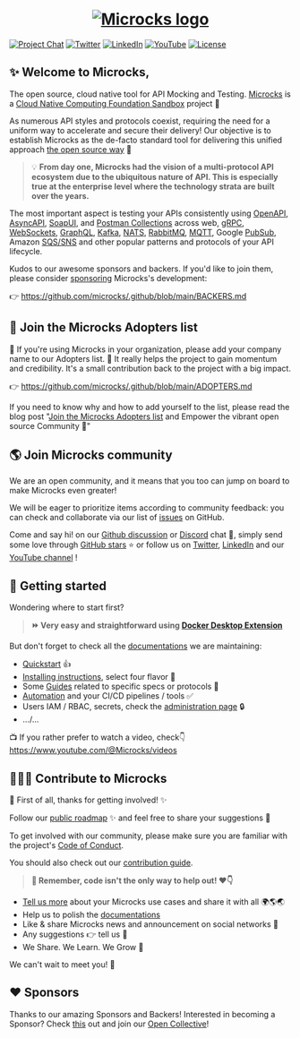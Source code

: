 <h1 align="center">
  <br>
  <a href="https://www.microcks.io"><img src="https://github.com/microcks/.github/blob/main/assets/microcks-banner.png" alt="Microcks logo"></a>
</h1>

[![Project Chat](https://img.shields.io/badge/discord-microcks-pink.svg?color=7289da&style=for-the-badge&logo=discord)](https://microcks.io/discord-invite/)
[![Twitter](https://img.shields.io/badge/twitter-@microcksio-blue.svg?color=1d9bf0&style=for-the-badge&logo=twitter)](https://twitter.com/microcksio/)
[![LinkedIn](https://img.shields.io/badge/linkedin-@microcks-blue.svg?color=0077b5&style=for-the-badge&logo=linkedin)](https://www.linkedin.com/company/microcks/)
[![YouTube](https://img.shields.io/badge/youtube-@microcks-blue.svg?color=ff0000&style=for-the-badge&logo=youtube)](https://www.youtube.com/c/microcks/)
[![License](https://img.shields.io/github/license/microcks/microcks?style=for-the-badge&logo=apache)](https://www.apache.org/licenses/LICENSE-2.0)

## ✨ Welcome to Microcks,

The open source, cloud native tool for API Mocking and Testing.
[Microcks](https://microcks.io/) is a [Cloud Native Computing Foundation Sandbox](https://landscape.cncf.io/card-mode?selected=microcks) project 🚀

As numerous API styles and protocols coexist, requiring the need for a uniform way to accelerate and secure their delivery! Our objective is to establish Microcks as the de-facto standard tool for delivering this unified approach [the open source way](https://www.theopensourceway.org/) 🙌

> 💡 **From day one, Microcks had the vision of a multi-protocol API ecosystem due to the ubiquitous nature of API. This is especially true at the enterprise level where the technology strata are built over the years.**

The most important aspect is testing your APIs consistently using [OpenAPI](https://microcks.io/documentation/using/openapi/), [AsyncAPI](https://microcks.io/documentation/using/asyncapi/), [SoapUI](https://microcks.io/documentation/using/soapui/), and [Postman Collections](https://microcks.io/documentation/using/postman/) across web, [gRPC](https://microcks.io/documentation/using/grpc/), [WebSockets](https://websockets.spec.whatwg.org/#the-websocket-interface), [GraphQL](https://microcks.io/documentation/using/graphql/), [Kafka](https://microcks.io/blog/apache-kafka-mocking-testing/), [NATS](https://microcks.io/documentation/guides/nats-support/), [RabbitMQ](https://microcks.io/documentation/guides/rabbitmq-support/), [MQTT](https://microcks.io/documentation/guides/mqtt-support/), Google [PubSub](https://microcks.io/documentation/guides/googlepubsub-support/), Amazon [SQS/SNS](https://microcks.io/documentation/guides/aws-sqs-sns-support/) and other popular patterns and protocols of your API lifecycle.

Kudos to our awesome sponsors and backers. If you'd like to join them, please consider [sponsoring](https://opencollective.com/microcks) Microcks's development:

👉 https://github.com/microcks/.github/blob/main/BACKERS.md

## 🙌 Join the Microcks Adopters list

📢 If you're using Microcks in your organization, please add your company name to our Adopters list. 🙏 It really helps the project to gain momentum and credibility. It's a small contribution back to the project with a big impact.

👉 https://github.com/microcks/.github/blob/main/ADOPTERS.md

If you need to know why and how to add yourself to the list, please read the blog post "[Join the Microcks Adopters list](https://microcks.io/blog/join-adopters-list/) and Empower the vibrant open source Community 🙌"

## 🌎 Join Microcks community

We are an open community, and it means that you too can jump on board to make Microcks even greater! 

We will be eager to prioritize items according to community feedback: you can check and collaborate via our list of [issues](https://github.com/microcks/microcks/issues) on GitHub.

Come and say hi! on our [Github discussion](https://github.com/microcks/microcks/discussions) or [Discord](https://microcks.io/discord-invite) chat 💬, simply send some love through [GitHub stars](https://github.com/microcks/microcks) ⭐️ or follow us on [Twitter](https://twitter.com/microcksio), [LinkedIn](https://www.linkedin.com/company/microcks/) and our [YouTube channel](https://www.youtube.com/c/Microcks) !

## 📑 Getting started

Wondering where to start first?

> **⏩ Very easy and straightforward using [Docker Desktop Extension](https://microcks.io/documentation/installing/docker-desktop-extension/)**

But don't forget to check all the [documentations](https://microcks.io/documentation/) we are maintaining:  
- [Quickstart](https://microcks.io/documentation/getting-started/) 👍
- [Installing instructions](https://microcks.io/documentation/installing/), select four flavor 🚀
- Some [Guides](https://microcks.io/documentation/guides/) related to specific specs or protocols 🦮
- [Automation](https://microcks.io/documentation/automating/) and your CI/CD pipelines / tools ✅
- Users IAM / RBAC, secrets, check the [administration page](https://microcks.io/documentation/administrating/) 🔒
- .../...

📺 If you rather prefer to watch a video, check👇
https://www.youtube.com/@Microcks/videos


## 👩🏽‍💻 Contribute to Microcks

🙏 First of all, thanks for getting involved! ✨

Follow our [public roadmap](https://github.com/microcks/.github/blob/master/ROADMAP.md) ✨ and feel free to share your suggestions 🙌

To get involved with our community, please make sure you are familiar with the project's [Code of Conduct](https://github.com/microcks/.github/blob/master/CODE_OF_CONDUCT.md).

You should also check out our [contribution guide](https://github.com/microcks/.github/blob/master/CONTRIBUTING.md).

> **📢 Remember, code isn't the only way to help out! ❤️👇**
- [Tell us more](https://microcks.io/blog/) about your Microcks use cases and share it with all 🌍🌎🌏
- Help us to polish the [documentations](https://microcks.io/documentation/)
- Like & share Microcks news and announcement on social networks 🤝
- Any suggestions 👉 tell us 🫶
- We Share. We Learn. We Grow 🚀

We can't wait to meet you! 🤗

## ❤️ Sponsors

Thanks to our amazing Sponsors and Backers! Interested in becoming a Sponsor? Check [this](https://github.com/yada/.github/blob/main/BACKERS.md) out and join our [Open Collective](https://opencollective.com/microcks)!
